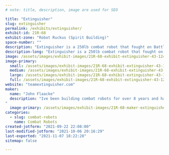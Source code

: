 ```yaml
---
# note: title, description, image are used for SEO

title: "Extinguisher"
slug: extinguisher
permalink: /exhibits/extinguisher/
exhibit-id: 21R-68
exhibit-zone: "Robot Ruckus (Spirit Building)"
space-number: ""
description: "Extinguisher is a 250lb combat robot that fought on Battlebots. "
description-long: "Extinguisher is a 250lb combat robot that fought on Battlebots. The new revision of Extinguisher will be actively fighting in the Ruckus event and the old revision, as well as battle damaged parts, will be on display. "
image: /assets/images/exhibit-images/21R-68-exhibit-extinguisher-43-124009316-760432281205289-3243703259059809150-n-7864-large.jpg
image-primary: 
  small: /assets/images/exhibit-images/21R-68-exhibit-extinguisher-43-124009316-760432281205289-3243703259059809150-n-7864-small.jpg
  medium: /assets/images/exhibit-images/21R-68-exhibit-extinguisher-43-124009316-760432281205289-3243703259059809150-n-7864-medium.jpg
  large: /assets/images/exhibit-images/21R-68-exhibit-extinguisher-43-124009316-760432281205289-3243703259059809150-n-7864-large.jpg
  full: /assets/images/exhibit-images/21R-68-exhibit-extinguisher-43-124009316-760432281205289-3243703259059809150-n-7864-full.jpg
website: "teamextinguisher.com"
maker: 
  name: "John Flaacke"
  description: "Ive been building combat robots for over 8 years and have captained Extinguisher on the tv show Battlebots
"
  image-primary: /assets/images/exhibit-images/21R-68-maker-extinguisher-124009316-760432281205289-3243703259059809150-n-medium.jpg
categories: 
  - slug: combat-robots
    name: Combat Robots
created-jotform: "2021-09-22 22:08:00"
last-modified-jotform: "2021-10-06 20:16:29"
last-exported: "2021-11-07 18:22:28"
sitemap: false

---
```

